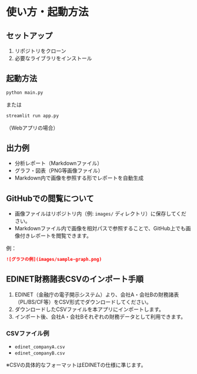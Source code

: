 # 使い方・起動方法

## セットアップ
1. リポジトリをクローン
2. 必要なライブラリをインストール

## 起動方法
```sh
python main.py
```

または

```sh
streamlit run app.py
```
（Webアプリの場合）

## 出力例
- 分析レポート（Markdownファイル）
- グラフ・図表（PNG等画像ファイル）
- Markdown内で画像を参照する形でレポートを自動生成

## GitHubでの閲覧について
- 画像ファイルはリポジトリ内（例: `images/` ディレクトリ）に保存してください。
- Markdownファイル内で画像を相対パスで参照することで、GitHub上でも画像付きレポートを閲覧できます。

例：
```markdown
![グラフの例](images/sample-graph.png)
```

## EDINET財務諸表CSVのインポート手順
1. EDINET（金融庁の電子開示システム）より、会社A・会社Bの財務諸表（PL/BS/CF等）をCSV形式でダウンロードしてください。
2. ダウンロードしたCSVファイルを本アプリにインポートします。
3. インポート後、会社A・会社Bそれぞれの財務データとして利用できます。

### CSVファイル例
- `edinet_companyA.csv`
- `edinet_companyB.csv`

※CSVの具体的なフォーマットはEDINETの仕様に準じます。 